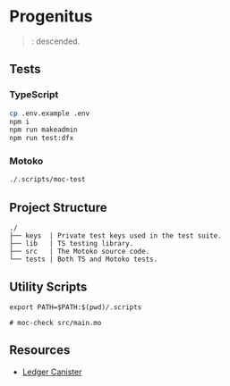 # Progenitus

> : descended.

## Tests

### TypeScript

```sh
cp .env.example .env
npm i
npm run makeadmin
npm run test:dfx
```

### Motoko

```sh
./.scripts/moc-test
```

## Project Structure

```text
./
├── keys  | Private test keys used in the test suite.
├── lib   | TS testing library.
├── src   | The Motoko source code.
└── tests | Both TS and Motoko tests.
```

## Utility Scripts

```shell
export PATH=$PATH:$(pwd)/.scripts

# moc-check src/main.mo
```

## Resources

- [Ledger Canister](https://github.com/dfinity/ic/tree/master/rs/rosetta-api/ledger_canister)
